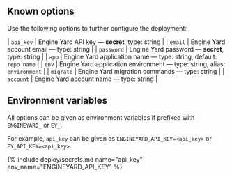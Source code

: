 ## Known options

Use the following options to further configure the deployment:

| `api_key` | Engine Yard API key &mdash; **secret**, type: string |
| `email` | Engine Yard account email &mdash; type: string |
| `password` | Engine Yard password &mdash; **secret**, type: string |
| `app` | Engine Yard application name &mdash; type: string, default: `repo name` |
| `env` | Engine Yard application environment &mdash; type: string, alias: `environment` |
| `migrate` | Engine Yard migration commands &mdash; type: string |
| `account` | Engine Yard account name &mdash; type: string |

## Environment variables

All options can be given as environment variables if prefixed with `ENGINEYARD_` or `EY_`.

For example, `api_key` can be given as `ENGINEYARD_API_KEY=<api_key>` or `EY_API_KEY=<api_key>`.

{% include deploy/secrets.md name="api_key" env_name="ENGINEYARD_API_KEY" %}